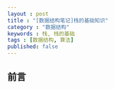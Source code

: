 ```yaml
---
layout : post
title : "[数据结构笔记]栈的基础知识"
category : "数据结构"
keywords : 栈, 栈的基础
tags : [数据结构, 算法]
published: false
---
```


## 前言
